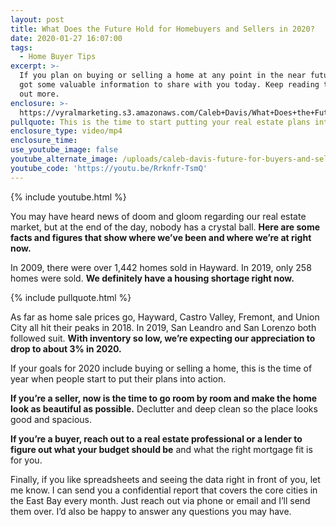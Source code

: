 ```yaml
---
layout: post
title: What Does the Future Hold for Homebuyers and Sellers in 2020?
date: 2020-01-27 16:07:00
tags:
  - Home Buyer Tips
excerpt: >-
  If you plan on buying or selling a home at any point in the near future, I’ve
  got some valuable information to share with you today. Keep reading to find
  out more.
enclosure: >-
  https://vyralmarketing.s3.amazonaws.com/Caleb+Davis/What+Does+the+Future+Hold+for+Homebuyers+and+Sellers+in+2020_.mp4
pullquote: This is the time to start putting your real estate plans into action.
enclosure_type: video/mp4
enclosure_time:
use_youtube_image: false
youtube_alternate_image: /uploads/caleb-davis-future-for-buyers-and-sellers-youtube.jpg
youtube_code: 'https://youtu.be/Rrknfr-TsmQ'
---
```


{% include youtube.html %}

You may have heard news of doom and gloom regarding our real estate market, but at the end of the day, nobody has a crystal ball. **Here are some facts and figures that show where we’ve been and where we’re at right now.**

In 2009, there were over 1,442 homes sold in Hayward. In 2019, only 258 homes were sold. **We definitely have a housing shortage right now.**

{% include pullquote.html %}

As far as home sale prices go, Hayward, Castro Valley, Fremont, and Union City all hit their peaks in 2018. In 2019, San Leandro and San Lorenzo both followed suit. **With inventory so low, we’re expecting our appreciation to drop to about 3% in 2020.**

If your goals for 2020 include buying or selling a home, this is the time of year when people start to put their plans into action.

**If you’re a seller, now is the time to go room by room and make the home look as beautiful as possible.** Declutter and deep clean so the place looks good and spacious.

**If you’re a buyer, reach out to a real estate professional or a lender to figure out what your budget should be** and what the right mortgage fit is for you.&nbsp;

Finally, if you like spreadsheets and seeing the data right in front of you, let me know. I can send you a confidential report that covers the core cities in the East Bay every month. Just reach out via phone or email and I’ll send them over. I’d also be happy to answer any questions you may have.